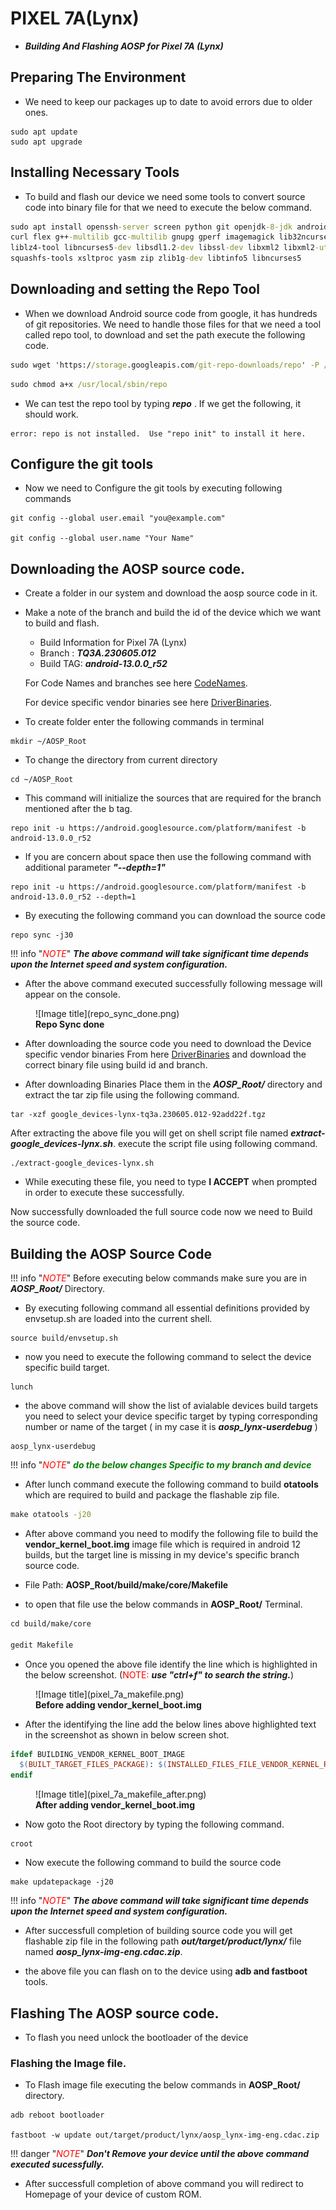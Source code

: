# PIXEL 7A(Lynx)
*  ***Building And Flashing AOSP for Pixel 7A (Lynx)***

## Preparing The Environment
*  We need to keep our packages up to date to avoid errors due to older ones.
```
sudo apt update
sudo apt upgrade
```

## Installing Necessary Tools
*  To build and flash our device we need some tools to convert source code into binary file for that we need to execute the below command.
```cmd
sudo apt install openssh-server screen python git openjdk-8-jdk android-tools-adb bc bison build-essential 
curl flex g++-multilib gcc-multilib gnupg gperf imagemagick lib32ncurses-dev lib32readline-dev lib32z1-dev 
liblz4-tool libncurses5-dev libsdl1.2-dev libssl-dev libxml2 libxml2-utils lzop pngcrush rsync schedtool 
squashfs-tools xsltproc yasm zip zlib1g-dev libtinfo5 libncurses5
```
## Downloading and setting the Repo Tool
*  When we download Android source code from google, it has hundreds of git repositories. We need to handle those files for that we need a tool called repo tool, to download and set the path execute the following code.
```cmd
sudo wget 'https://storage.googleapis.com/git-repo-downloads/repo' -P /usr/local/sbin/
```
```cmd
sudo chmod a+x /usr/local/sbin/repo
```
*  We can test the repo tool by typing  ***repo*** . If we get the following, it should work.
```
error: repo is not installed.  Use "repo init" to install it here.
```

## Configure the git tools
*  Now we need to Configure the git tools by executing following commands
```
git config --global user.email "you@example.com"

git config --global user.name "Your Name"
```
## Downloading the AOSP source code.
*  Create a folder in our system and download the aosp source code in it.
*  Make a note of the branch and build the id of the device which we want to build and flash.
    *  Build Information for Pixel 7A (Lynx)
    *  Branch : ***TQ3A.230605.012***
    *  Build TAG: ***android-13.0.0_r52***

    For Code Names and branches see here [CodeNames](https://source.android.com/setup/start/build-numbers).

    For device specific vendor binaries see here [DriverBinaries](https://developers.google.com/android/drivers#lynxtq3a.230605.012).

*  To create folder enter the following commands in terminal
```
mkdir ~/AOSP_Root
```
*  To change the directory from current directory
```
cd ~/AOSP_Root
```
*  This command will initialize the sources that are required for the branch mentioned after the b tag.
```
repo init -u https://android.googlesource.com/platform/manifest -b android-13.0.0_r52
```
*  If you are concern about space then use the following command with additional parameter ***"--depth=1"***
```
repo init -u https://android.googlesource.com/platform/manifest -b android-13.0.0_r52 --depth=1
```
*  By executing the following command you can download the source code
```
repo sync -j30
```

<!-- <span style="color:Red">NOTE:</span> ***The above command will take significant time depends upon the Internet speed and system configuration.*** -->
!!! info "<span style="color:Red">*NOTE*</span>"
    ***The above command will take significant time depends upon the Internet speed and system configuration.***

*  After the above command executed successfully following message will appear on the console.

<!-- ![](repo_sync_done.png){ align=center } -->
<figure markdown>
  ![Image title](repo_sync_done.png)
  <figcaption><b>Repo Sync done</b></figcaption>
</figure>

*  After downloading the source code you need to download the Device specific vendor binaries From here [DriverBinaries](https://dl.google.com/dl/android/aosp/google_devices-lynx-tq3a.230605.012-92add22f.tgz) and download the correct binary file using build id and branch.

*  After downloading Binaries Place them in the ***AOSP_Root/*** directory and extract the tar zip file using the following command.
```
tar -xzf google_devices-lynx-tq3a.230605.012-92add22f.tgz
```

After extracting the above file you will get on shell script file named ***extract-google_devices-lynx.sh***. execute the script file using following command.
```
./extract-google_devices-lynx.sh
```
*  While executing these file, you need to type **I ACCEPT** when prompted in order to execute these successfully.

Now successfully downloaded the full source code now we need to Build the source code.

## Building the AOSP Source Code

<!-- <span style="color:Red">NOTE:</span> ***Before executing below commands make sure you are in*** **AOSP_Root/** ***Directory.*** -->
!!! info "<span style="color:Red">*NOTE*</span>"
    Before executing below commands make sure you are in ***AOSP_Root/*** Directory.

*  By executing following command all essential definitions provided by envsetup.sh are loaded into the current shell.
```
source build/envsetup.sh
```
*  now you need to execute the following command to select the device specific build target.
```
lunch
```
*  the above command will show the list of avialable devices build targets you need to select your device specific target by typing corresponding number or name of the target ( in my case it is ***aosp_lynx-userdebug*** )

```
aosp_lynx-userdebug
```

!!! info "<span style="color:Red">*NOTE*</span>"
    <span style="color:green"> ***do the below changes Specific to my branch and device***</span>
<!-- <span style="color:Red">**NOTE:**</span>  <span style="color:green"> ***do the below changes particular to my branch and device***</span> -->

*  After lunch command execute the following command to build **otatools** which are required to build and package the flashable zip file.

```cmd
make otatools -j20
```

*  After above command you need to modify the following file to build the **vendor_kernel_boot.img** image file which is required in android 12 builds, but the target line is missing in my device's specific branch source code.

*  File Path:  **AOSP_Root/build/make/core/Makefile**
*  to open that file use the below commands in **AOSP_Root/** Terminal.
```mk
cd build/make/core

gedit Makefile
```
*  Once you opened the above file identify the line which is highlighted in the below screenshot. (<span style="color:Red">NOTE:</span> ***use "ctrl+f" to search the string.***)

<figure markdown>
  ![Image title](pixel_7a_makefile.png)
  <figcaption><b>Before adding vendor_kernel_boot.img</b></figcaption>
</figure>

<!-- ![Before adding vendor_kernel_boot.img](pixel_7a_makefile.png) -->

*  After the identifying the line add the below lines above highlighted text in the screenshot as shown in below screen shot.

```mk 
ifdef BUILDING_VENDOR_KERNEL_BOOT_IMAGE
  $(BUILT_TARGET_FILES_PACKAGE): $(INSTALLED_FILES_FILE_VENDOR_KERNEL_RAMDISK)
endif
```
<figure markdown>
  ![Image title](pixel_7a_makefile_after.png)
  <figcaption><b>After adding vendor_kernel_boot.img</b></figcaption>
</figure>

<!-- ![After adding vendor_kernel_boot.img](pixel_7a_makefile_after.png) -->

*  Now goto the Root directory by typing the following command.
```
croot
```

*  Now execute the following command to build the source code
```
make updatepackage -j20
```

!!! info "<span style="color:Red">*NOTE*</span>"
    ***The above command will take significant time depends upon the Internet speed and system configuration.***
<!-- <span style="color:Red">NOTE:</span> ***The above command will take significant time depends upon the Internet speed and system configuration.*** -->

*  After successfull completion of building source code you will get flashable zip file in the following path ***out/target/product/lynx/*** file named ***aosp_lynx-img-eng.cdac.zip***.

*  the above file you can flash on to the device using **adb and fastboot** tools.

## Flashing The AOSP source code.

*  To flash you need unlock the bootloader of the device 


### Flashing the Image file.

*  To Flash image file executing the below commands in **AOSP_Root/** directory.

```
adb reboot bootloader

fastboot -w update out/target/product/lynx/aosp_lynx-img-eng.cdac.zip
```
!!! danger "<span style="color:Red">*NOTE*</span>"
    ***Don't Remove your device until the above command executed sucessfully.***
<!-- <span style="color:Red">NOTE:</span> ***Don't Remove your device until the above command executed sucessfully.*** -->

*  After successfull completion of above command you will redirect to Homepage of your device of custom ROM. 



